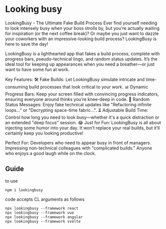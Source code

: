 # Looking busy

LookingBusy - The Ultimate Fake Build Process
Ever find yourself needing to look intensely busy when your boss strolls by, but you're actually waiting for inspiration (or the next coffee break)? Or maybe you just want to dazzle your coworkers with an impressive-looking build process? LookingBusy is here to save the day!

LookingBusy is a lighthearted app that fakes a build process, complete with progress bars, pseudo-technical lingo, and random status updates. It’s the ideal tool for keeping up appearances when you need a breather—or just want to have some fun at work.

Key Features:
🛠️ Fake Builds: Let LookingBusy simulate intricate and time-consuming build processes that look critical to your work.
📊 Dynamic Progress Bars: Keep your screen filled with convincing progress indicators, ensuring everyone around thinks you’re knee-deep in code.
💬 Random Status Messages: Enjoy fake technical updates like "Refactoring infinite loops..." or "Decrypting space-time fabric…".
⏳ Adjustable Build Time: Control how long you need to look busy—whether it's a quick distraction or an extended "deep focus" session.
😂 Just for Fun: LookingBusy is all about injecting some humor into your day. It won’t replace your real builds, but it’ll certainly keep you looking productive!

Perfect For:
Developers who need to appear busy in front of managers.
Impressing non-technical colleagues with "complicated builds."
Anyone who enjoys a good laugh while on the clock.

## Guide

to use

```
npm i lookingbusy
```

code accepts CL arguments as follows

```
npx lookingbusy --framework react
npx lookingbusy --framework vue
npx lookingbusy --framework angular
npx lookingbusy --framework svelte
```
